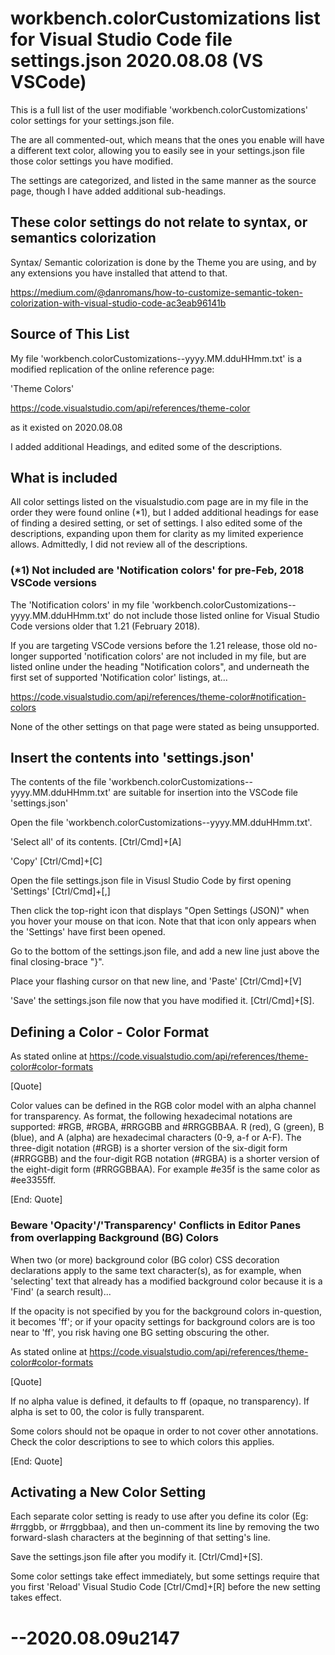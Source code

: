 # workbench.colorCustomizations list for Visual Studio Code file settings.json 2020.08.08 (VS VSCode)

This is a full list of the user modifiable 'workbench.colorCustomizations' color settings for your settings.json file.

The are all commented-out, which means that the ones you enable will have a different text color, allowing you to easily see in your settings.json file those color settings you have modified.

The settings are categorized, and listed in the same manner as the source page, though I have added additional sub-headings.

## These color settings do not relate to syntax, or semantics colorization 

Syntax/ Semantic colorization is done by the Theme you are using, and by any extensions you have installed that attend to that.

https://medium.com/@danromans/how-to-customize-semantic-token-colorization-with-visual-studio-code-ac3eab96141b

## Source of This List

My file 
'workbench.colorCustomizations--yyyy.MM.dduHHmm.txt'
is a modified replication of the online reference page:

'Theme Colors'

https://code.visualstudio.com/api/references/theme-color

as it existed on 2020.08.08

I added additional Headings, and edited some of the descriptions.

## What is included

All color settings listed on the visualstudio.com page are in my file in the order they were found online (*1), but I added additional headings for ease of finding a desired setting, or set of settings. I also edited some of the descriptions, expanding upon them for clarity as my limited experience allows. Admittedly, I did not review all of the descriptions.

### (*1) Not included are 'Notification colors' for pre-Feb, 2018 VSCode versions

The 'Notification colors' in my file 'workbench.colorCustomizations--yyyy.MM.dduHHmm.txt' do not include those listed online for Visual Studio Code versions older that 1.21 (February 2018). 

If you are targeting VSCode versions before the 1.21 release, those old no-longer supported 'notification colors' are not included in my file, but are listed online under the heading "Notification colors", and underneath the first set of supported 'Notification color' listings, at...

https://code.visualstudio.com/api/references/theme-color#notification-colors

None of the other settings on that page were stated as being unsupported.

## Insert the contents into 'settings.json' 

The contents of the file 'workbench.colorCustomizations--yyyy.MM.dduHHmm.txt' are suitable for insertion into the VSCode file 'settings.json' 

Open the file 'workbench.colorCustomizations--yyyy.MM.dduHHmm.txt'.

'Select all' of its contents. [Ctrl/Cmd]+[A]

'Copy' [Ctrl/Cmd]+[C]

Open the file settings.json file in Visusl Studio Code by first opening 'Settings' [Ctrl/Cmd]+[,]

Then click the top-right icon that displays "Open Settings (JSON)" when you hover your mouse on that icon. Note that that icon only appears when the 'Settings' have first been opened.

Go to the bottom of the settings.json file, and add a new line just above the final closing-brace "}".

Place your flashing cursor on that new line, and 'Paste' [Ctrl/Cmd]+[V]

'Save' the settings.json file now that you have modified it. [Ctrl/Cmd]+[S].

## Defining a Color - Color Format

As stated online at 
https://code.visualstudio.com/api/references/theme-color#color-formats

[Quote]

Color values can be defined in the RGB color model with an alpha channel for transparency. As format, the following hexadecimal notations are supported: #RGB, #RGBA, #RRGGBB and #RRGGBBAA. R (red), G (green), B (blue), and A (alpha) are hexadecimal characters (0-9, a-f or A-F). The three-digit notation (#RGB) is a shorter version of the six-digit form (#RRGGBB) and the four-digit RGB notation (#RGBA) is a shorter version of the eight-digit form (#RRGGBBAA). For example #e35f is the same color as #ee3355ff.

[End: Quote]

### Beware 'Opacity'/'Transparency' Conflicts in Editor Panes from overlapping Background (BG) Colors

When two (or more) background color (BG color) CSS decoration declarations apply to the same text character(s), as for example, when 'selecting' text that already has a modified background color because it is a 'Find' (a search result)...

If the opacity is not specified by you for the background colors in-question, it becomes 'ff'; or if your opacity settings for background colors are is too near to 'ff', you risk having one BG setting obscuring the other.

As stated online at 
https://code.visualstudio.com/api/references/theme-color#color-formats

[Quote]

If no alpha value is defined, it defaults to ff (opaque, no transparency). If alpha is set to 00, the color is fully transparent.

Some colors should not be opaque in order to not cover other annotations. Check the color descriptions to see to which colors this applies.

[End: Quote]

## Activating a New Color Setting

Each separate color setting is ready to use after you define its color (Eg: #rrggbb, or #rrggbbaa), and then un-comment its line by removing the two forward-slash characters at the beginning of that setting's line.

Save the settings.json file after you modify it. [Ctrl/Cmd]+[S].

Some color settings take effect immediately, but some settings require that you first 'Reload' Visual Studio Code [Ctrl/Cmd]+[R] before the new setting takes effect.

# --2020.08.09u2147
